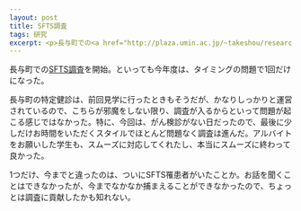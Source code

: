 ```yaml
---
layout: post
title: SFTS調査
tags: 研究
excerpt: <p>長与町での<a href="http://plaza.umin.ac.jp/~takeshou/research/index.html#sfts">SFTS調査</a>を開始。といっても今年度は、タイミングの問題で1回だけになった。</p>
---
```


長与町での[SFTS調査](http://plaza.umin.ac.jp/~takeshou/research/index.html#sfts)を開始。といっても今年度は、タイミングの問題で1回だけになった。

長与町の特定健診は、前回見学に行ったときもそうだが、かなりしっかりと運営されているので、こちらが邪魔をしない限り、調査が入るからといって問題が起こる感じではなかった。特に、今回は、がん検診がない日だったので、最後に少しだけお時間をいただくスタイルでほとんど問題なく調査は進んだ。アルバイトをお願いした学生も、スムーズに対応してくれたし、本当にスムーズに終わって良かった。

1つだけ、今までと違ったのは、ついにSFTS罹患者がいたことか。お話を聞くことはできなかったが、今までなかなか捕まえることができなかったので、ちょっとは調査に貢献したかも知れない。
